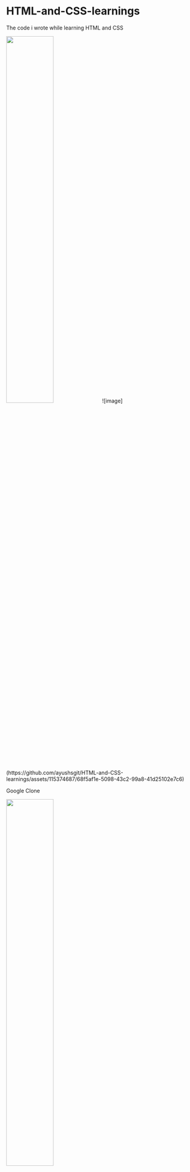 # HTML-and-CSS-learnings
The code i wrote while learning HTML and CSS

<img src="https://imgur.com/XFgkDHX.png" width="50%">
![image](https://github.com/ayushsgit/HTML-and-CSS-learnings/assets/115374687/68f5af1e-5098-43c2-99a8-41d25102e7c6)


Google Clone

<img src="https://i.imgur.com/E9pp3yx.png" width="50%">

Working Link : https://google-clone.ayushsrepl.repl.co

Personal Website

<img src = "https://i.imgur.com/w2bEjQl.png>" width = "50%">

Personal Website Link : https://stellular-cendol-434ea6.netlify.app/
